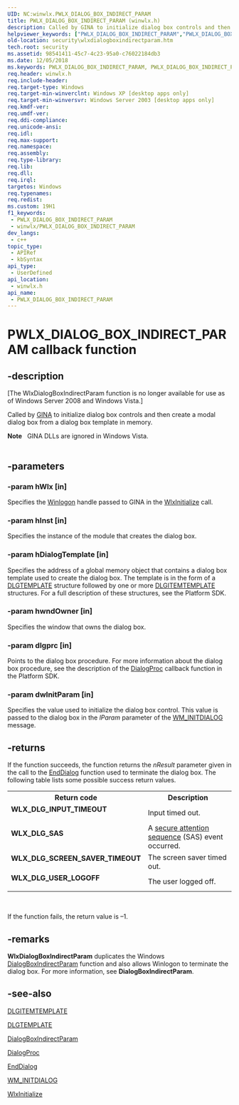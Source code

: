 ```yaml
---
UID: NC:winwlx.PWLX_DIALOG_BOX_INDIRECT_PARAM
title: PWLX_DIALOG_BOX_INDIRECT_PARAM (winwlx.h)
description: Called by GINA to initialize dialog box controls and then create a modal dialog box from a dialog box template in memory.
helpviewer_keywords: ["PWLX_DIALOG_BOX_INDIRECT_PARAM","PWLX_DIALOG_BOX_INDIRECT_PARAM callback","WlxDialogBoxIndirectParam","WlxDialogBoxIndirectParam callback function [Security]","_gina_wlxdialogboxindirectparam","security.wlxdialogboxindirectparam","winwlx/WlxDialogBoxIndirectParam"]
old-location: security\wlxdialogboxindirectparam.htm
tech.root: security
ms.assetid: 98541411-45c7-4c23-95a0-c76022184db3
ms.date: 12/05/2018
ms.keywords: PWLX_DIALOG_BOX_INDIRECT_PARAM, PWLX_DIALOG_BOX_INDIRECT_PARAM callback, WlxDialogBoxIndirectParam, WlxDialogBoxIndirectParam callback function [Security], _gina_wlxdialogboxindirectparam, security.wlxdialogboxindirectparam, winwlx/WlxDialogBoxIndirectParam
req.header: winwlx.h
req.include-header: 
req.target-type: Windows
req.target-min-winverclnt: Windows XP [desktop apps only]
req.target-min-winversvr: Windows Server 2003 [desktop apps only]
req.kmdf-ver: 
req.umdf-ver: 
req.ddi-compliance: 
req.unicode-ansi: 
req.idl: 
req.max-support: 
req.namespace: 
req.assembly: 
req.type-library: 
req.lib: 
req.dll: 
req.irql: 
targetos: Windows
req.typenames: 
req.redist: 
ms.custom: 19H1
f1_keywords:
 - PWLX_DIALOG_BOX_INDIRECT_PARAM
 - winwlx/PWLX_DIALOG_BOX_INDIRECT_PARAM
dev_langs:
 - c++
topic_type:
 - APIRef
 - kbSyntax
api_type:
 - UserDefined
api_location:
 - winwlx.h
api_name:
 - PWLX_DIALOG_BOX_INDIRECT_PARAM
---
```


# PWLX_DIALOG_BOX_INDIRECT_PARAM callback function


## -description

<p class="CCE_Message">[The WlxDialogBoxIndirectParam function is no longer available for use as of Windows Server 2008 and Windows Vista.]

Called by <a href="/windows/desktop/SecGloss/g-gly">GINA</a> to initialize dialog box controls and then create a modal dialog box from a dialog box template in memory.
<div class="alert"><b>Note</b>   GINA DLLs are ignored in Windows Vista.</div><div> </div>

## -parameters

### -param hWlx [in]

Specifies the <a href="/windows/desktop/SecGloss/w-gly">Winlogon</a> handle passed to GINA in the 
<a href="/windows/desktop/api/winwlx/nf-winwlx-wlxinitialize">WlxInitialize</a> call.

### -param hInst [in]

Specifies the instance of the module that creates the dialog box.

### -param hDialogTemplate [in]

Specifies the address of a global memory object that contains a dialog box template used to create the dialog box. The template is in the form of a 
<a href="/windows/desktop/api/winuser/ns-winuser-dlgtemplate">DLGTEMPLATE</a> structure followed by one or more 
<a href="/windows/desktop/api/winuser/ns-winuser-dlgitemtemplate">DLGITEMTEMPLATE</a> structures. For a full description of these structures, see the Platform SDK.

### -param hwndOwner [in]

Specifies the window that owns the dialog box.

### -param dlgprc [in]

Points to the dialog box procedure. For more information about the dialog box procedure, see the description of the 
<a href="/windows/desktop/api/winuser/nc-winuser-dlgproc">DialogProc</a> callback function in the Platform SDK.

### -param dwInitParam [in]

Specifies the value used to initialize the dialog box control. This value is passed to the dialog box in the <i>lParam</i> parameter of the 
<a href="/windows/desktop/dlgbox/wm-initdialog">WM_INITDIALOG</a> message.

## -returns

If the function succeeds, the function returns the <i>nResult</i> parameter given in the call to the 
<a href="/windows/desktop/api/winuser/nf-winuser-enddialog">EndDialog</a> function used to terminate the dialog box. The following table lists some possible success return values.

<table>
<tr>
<th>Return code</th>
<th>Description</th>
</tr>
<tr>
<td width="40%">
<dl>
<dt><b>WLX_DLG_INPUT_TIMEOUT</b></dt>
</dl>
</td>
<td width="60%">
Input timed out.

</td>
</tr>
<tr>
<td width="40%">
<dl>
<dt><b>WLX_DLG_SAS</b></dt>
</dl>
</td>
<td width="60%">
A <a href="/windows/desktop/SecGloss/s-gly">secure attention sequence</a> (SAS) event occurred.

</td>
</tr>
<tr>
<td width="40%">
<dl>
<dt><b>WLX_DLG_SCREEN_SAVER_TIMEOUT</b></dt>
</dl>
</td>
<td width="60%">
The screen saver timed out.

</td>
</tr>
<tr>
<td width="40%">
<dl>
<dt><b>WLX_DLG_USER_LOGOFF</b></dt>
</dl>
</td>
<td width="60%">
The user logged off.

</td>
</tr>
</table>
 

If the function fails, the return value is –1.

## -remarks

<b>WlxDialogBoxIndirectParam</b> duplicates the Windows <a href="/windows/desktop/api/winuser/nf-winuser-dialogboxindirectparama">DialogBoxIndirectParam</a> function and also allows Winlogon to terminate the dialog box. For more information, see 
<b>DialogBoxIndirectParam</b>.

## -see-also

<a href="/windows/desktop/api/winuser/ns-winuser-dlgitemtemplate">DLGITEMTEMPLATE</a>



<a href="/windows/desktop/api/winuser/ns-winuser-dlgtemplate">DLGTEMPLATE</a>



<a href="/windows/desktop/api/winuser/nf-winuser-dialogboxindirectparama">DialogBoxIndirectParam</a>



<a href="/windows/desktop/api/winuser/nc-winuser-dlgproc">DialogProc</a>



<a href="/windows/desktop/api/winuser/nf-winuser-enddialog">EndDialog</a>



<a href="/windows/desktop/dlgbox/wm-initdialog">WM_INITDIALOG</a>



<a href="/windows/desktop/api/winwlx/nf-winwlx-wlxinitialize">WlxInitialize</a>

